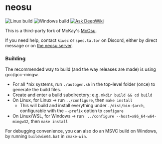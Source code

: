 # neosu

![Linux build](https://github.com/kiwec/neosu/actions/workflows/linux-multiarch.yml/badge.svg) ![Windows build](https://github.com/kiwec/neosu/actions/workflows/win-multiarch.yml/badge.svg) [![Ask DeepWiki](https://deepwiki.com/badge.svg)](https://deepwiki.com/kiwec/neosu)

This is a third-party fork of McKay's [McOsu](https://store.steampowered.com/app/607260/McOsu/).

If you need help, contact `kiwec` or `spec.ta.tor` on Discord, either by direct message or on [the neosu server](https://discord.com/invite/YWPBFSpH8v).

### Building

The recommended way to build (and the way releases are made) is using gcc/gcc-mingw.

- For all *nix systems, run `./autogen.sh` in the top-level folder (once) to generate the build files.
- Create and enter a build subdirectory; e.g. `mkdir build && cd build`
- On Linux, for Linux -> run `../configure`, then `make install`
  - This will build and install everything under `./dist/bin-$arch`, configurable with the `--prefix` option to `configure`
- On Linux/WSL, for Windows -> run ` ../configure --host=x86_64-w64-mingw32`, then `make install`

For debugging convenience, you can also do an MSVC build on Windows, by running `buildwin64.bat` in `cmake-win`.
